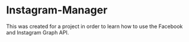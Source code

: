 # Instagram-Manager
This was created for a project in order to learn how to use the Facebook and Instagram Graph API. 
